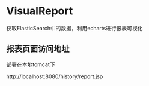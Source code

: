 # VisualReport
获取ElasticSearch中的数据，利用echarts进行报表可视化

## 报表页面访问地址
部署在本地tomcat下

http://localhost:8080/history/report.jsp
